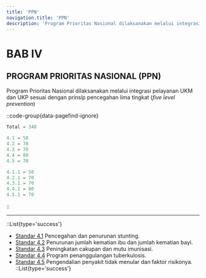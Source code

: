 ```yaml
---
title: 'PPN'
navigation.title: 'PPN'
description: 'Program Prioritas Nasional dilaksanakan melalui integrasi pelayanan UKM dan UKP sesuai dengan prinsip pencegahan lima tingkat'
---
```

# BAB IV
## PROGRAM PRIORITAS NASIONAL (PPN)
Program Prioritas Nasional dilaksanakan melalui integrasi pelayanan UKM dan UKP sesuai dengan prinsip pencegahan lima tingkat (*five level prevention*) 

::code-group{data-pagefind-ignore}
```js [Nilai]
Total = 340
```
```js [Standar]
4.1 = 50
4.2 = 70
4.3 = 70 
4.4 = 80 
4.5 = 70 
```
```js [Kriteria]
4.1.1 = 50
4.2.1 = 70
4.3.1 = 70
4.4.1 = 80
4.5.1 = 70
```
::

---
::List{type='success'}
- [Standar 4.1](/4/1) Pencegahan dan penurunan stunting. 
- [Standar 4.2](/4/2) Penurunan jumlah kematian ibu dan jumlah kematian bayi. 
- [Standar 4.3](/4/3) Peningkatan cakupan dan mutu imunisasi. 
- [Standar 4.4](/4/4) Program penanggulangan tuberkulosis. 
- [Standar 4.5](/4/5) Pengendalian penyakit tidak menular dan faktor risikonya. 
::List{type='success'}
